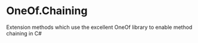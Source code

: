 # OneOf.Chaining
Extension methods which use the excellent OneOf library to enable method chaining in C#
